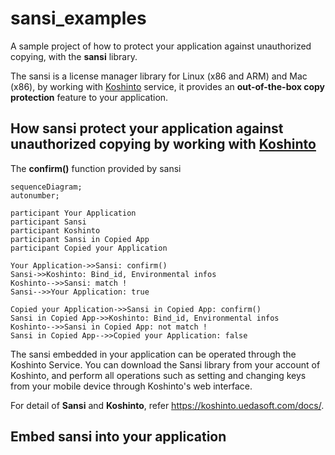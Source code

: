 # sansi_examples

A sample project of how to protect your application against unauthorized copying, with the **sansi** library.

The sansi is a license manager library for Linux (x86 and ARM) and Mac (x86), by working with [Koshinto](https://koshinto.uedasoft.com/docs/) service, it provides an **out-of-the-box copy protection** feature to your application.

## How sansi protect your application against unauthorized copying by working with [Koshinto](https://koshinto.uedasoft.com/docs/)
The **confirm()** function provided by sansi 

```mermaid
sequenceDiagram;
autonumber;

participant Your Application
participant Sansi
participant Koshinto
participant Sansi in Copied App
participant Copied your Application

Your Application->>Sansi: confirm()
Sansi->>Koshinto: Bind_id, Environmental infos
Koshinto-->>Sansi: match !
Sansi-->>Your Application: true

Copied your Application->>Sansi in Copied App: confirm()
Sansi in Copied App->>Koshinto: Bind_id, Environmental infos
Koshinto-->>Sansi in Copied App: not match !
Sansi in Copied App-->>Copied your Application: false
```

The sansi embedded in your application can be operated through the Koshinto Service. You can download the Sansi library from your account of Koshinto, and perform all operations such as setting and changing keys from your mobile device through Koshinto's web interface.

For detail of **Sansi** and **Koshinto**, refer https://koshinto.uedasoft.com/docs/.

## Embed sansi into your application
